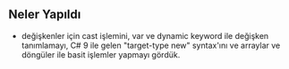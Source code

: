 ## Neler Yapıldı 
- değişkenler için cast işlemini, var ve dynamic keyword ile değişken tanımlamayı, C# 9 ile gelen "target-type new" syntax'ını ve arraylar ve döngüler ile basit işlemler yapmayı gördük. 